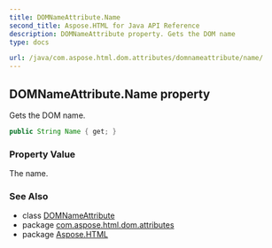 ```yaml
---
title: DOMNameAttribute.Name
second_title: Aspose.HTML for Java API Reference
description: DOMNameAttribute property. Gets the DOM name
type: docs

url: /java/com.aspose.html.dom.attributes/domnameattribute/name/
---
```

## DOMNameAttribute.Name property

Gets the DOM name.

```java
public String Name { get; }
```

### Property Value

The name.

### See Also

* class [DOMNameAttribute](../)
* package [com.aspose.html.dom.attributes](../../../com.aspose.html.dom.attributes/)
* package [Aspose.HTML](../../../)
